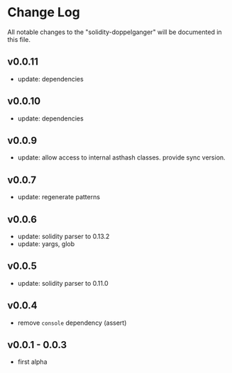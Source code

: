 # Change Log
All notable changes to the "solidity-doppelganger" will be documented in this file.

## v0.0.11
- update: dependencies

## v0.0.10
- update: dependencies

## v0.0.9
- update: allow access to internal asthash classes. provide sync version.

## v0.0.7
- update: regenerate patterns

## v0.0.6
- update: solidity parser to 0.13.2
- update: yargs, glob

## v0.0.5
- update: solidity parser to 0.11.0

## v0.0.4
- remove `console` dependency (assert)

## v0.0.1 - 0.0.3

- first alpha
